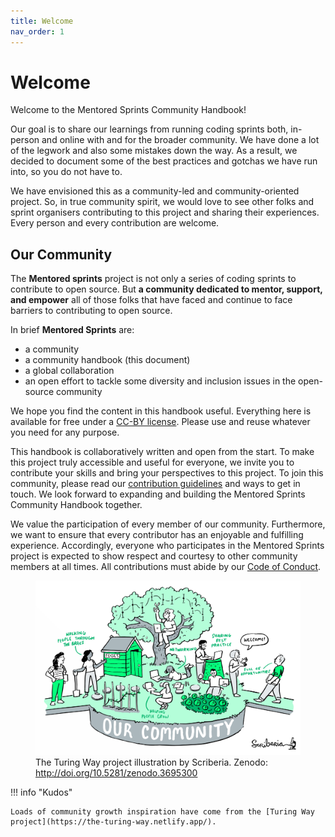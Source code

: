 ```yaml
---
title: Welcome
nav_order: 1
---
```


# Welcome

Welcome to the Mentored Sprints Community Handbook!

Our goal is to share our learnings from running coding sprints both, in-person and online with and for the broader community.
We have done a lot of the legwork and also some mistakes down the way. As a result, we decided to document some of the best practices and gotchas we have run into, so you do not have to.

We have envisioned this as a community-led and community-oriented project. So, in true community spirit, we would love to see other folks and sprint organisers contributing to this project and sharing their experiences. Every person and every contribution are welcome.

## Our Community

The **Mentored sprints** project is not only a series of coding sprints to contribute to open source. But **a community dedicated to mentor, support, and empower** all of those folks that have faced and continue to face barriers to contributing to open source.

In brief **Mentored Sprints** are:

- a community
- a community handbook (this document)
- a global collaboration
- an open effort to tackle some diversity and inclusion issues in the open-source community

We hope you find the content in this handbook useful. Everything here is available for free under a [CC-BY license](hhttps://github.com/pycon-mentored-sprints/mentored-sprints.dev/blob/main/LICENSE.md). Please use and reuse whatever you need for any purpose.

This handbook is collaboratively written and open from the start. To make this project truly accessible and useful for everyone, we invite you to contribute your skills and bring your perspectives to this project. To join this community, please read our [contribution guidelines](https://github.com/pycon-mentored-sprints/mentored-sprints.dev/blob/main/CONTRIBUTING.md) and ways to get in touch.
We look forward to expanding and building the Mentored Sprints Community Handbook together.

We value the participation of every member of our community. Furthermore, we want to ensure that every contributor has an enjoyable and fulfilling experience. Accordingly, everyone who participates in the Mentored Sprints project is expected to show respect and courtesy to other community members at all times. All contributions must abide by our [Code of Conduct](code-of-conduct/01-index.md).

<figure>
  <img src="./assets/images/community-turingway.svg" alt="Our community illustration, depicted as a garden where several people are tending to it."/>
  <figcaption>The Turing Way project illustration by Scriberia. Zenodo:
  <a href="http://doi.org/10.5281/zenodo.3695300">http://doi.org/10.5281/zenodo.3695300
  </a>
  </figcaption>
</figure>

!!! info "Kudos"

    Loads of community growth inspiration have come from the [Turing Way project](https://the-turing-way.netlify.app/).
